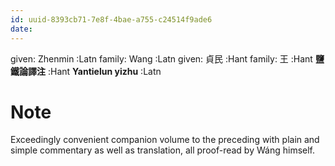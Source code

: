 ```yaml
---
id: uuid-8393cb71-7e8f-4bae-a755-c24514f9ade6
date: 
---
```


given: Zhenmin  :Latn
family: Wang  :Latn
given: 貞民 :Hant
family: 王 :Hant
**鹽鐵論譯注** :Hant
**Yantielun yizhu** :Latn
# Note
Exceedingly convenient companion volume to the preceding with plain and simple commentary as well as translation, all proof-read by Wáng himself.